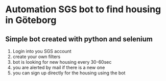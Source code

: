 # Automation SGS bot to find housing in Göteborg

## Simple bot created with python and selenium
1. Login into you SGS account
2. create your own filters
3. bot is looking for new housing every 30-60sec
4. you are alerted by mail if there is a new one
5. you can sign up directly for the housing using the bot

